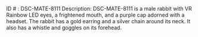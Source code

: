ID # : DSC-MATE-8111
Description: DSC-MATE-8111 is a male rabbit with VR Rainbow LED eyes, a frightened mouth, and a purple cap adorned with a headset. The rabbit has a gold earring and a silver chain around its neck. It also has a whistle and goggles on its forehead.